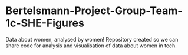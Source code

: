 # Bertelsmann-Project-Group-Team-1c-SHE-Figures
Data about women, analysed by women! Repository created so we can share code for analysis and visualisation of data about women in tech.
